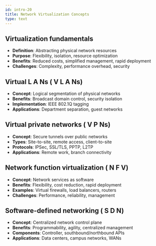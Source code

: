 ```yaml
---
id: intro-20
title: Network Virtualization Concepts
type: text
---
```



## Virtualization fundamentals

- **Definition**: Abstracting physical network resources
- **Purpose**: Flexibility, isolation, resource optimization
- **Benefits**: Reduced costs, simplified management, rapid deployment
- **Challenges**: Complexity, performance overhead, security

## Virtual  L A Ns ( V L A Ns)

- **Concept**: Logical segmentation of physical networks
- **Benefits**: Broadcast domain control, security isolation
- **Implementation**: IEEE 802.1Q tagging
- **Applications**: Department separation, guest networks

## Virtual private networks ( V P Ns)

- **Concept**: Secure tunnels over public networks
- **Types**: Site-to-site, remote access, client-to-site
- **Protocols**: IPSec, SSL/TLS, PPTP, L2TP
- **Applications**: Remote work, branch connectivity

## Network function virtualization ( N F V)

- **Concept**: Network services as software
- **Benefits**: Flexibility, cost reduction, rapid deployment
- **Examples**: Virtual firewalls, load balancers, routers
- **Challenges**: Performance, reliability, management

## Software-defined networking ( S D N)

- **Concept**: Centralized network control plane
- **Benefits**: Programmability, agility, centralized management
- **Components**: Controller, southbound/northbound APIs
- **Applications**: Data centers, campus networks, WANs